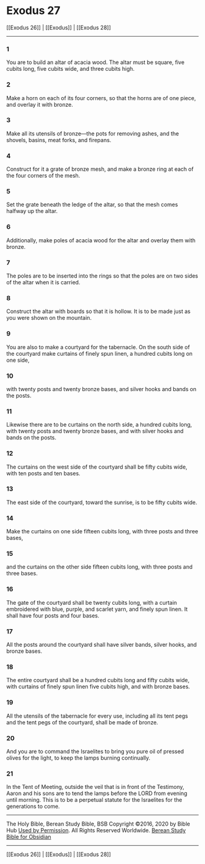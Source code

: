 # Exodus 27

[[Exodus 26]] | [[Exodus]] | [[Exodus 28]]

---

### 1
You are to build an altar of acacia wood. The altar must be square, five cubits long, five cubits wide, and three cubits high.

### 2
Make a horn on each of its four corners, so that the horns are of one piece, and overlay it with bronze.

### 3
Make all its utensils of bronze—the pots for removing ashes, and the shovels, basins, meat forks, and firepans.

### 4
Construct for it a grate of bronze mesh, and make a bronze ring at each of the four corners of the mesh.

### 5
Set the grate beneath the ledge of the altar, so that the mesh comes halfway up the altar.

### 6
Additionally, make poles of acacia wood for the altar and overlay them with bronze.

### 7
The poles are to be inserted into the rings so that the poles are on two sides of the altar when it is carried.

### 8
Construct the altar with boards so that it is hollow. It is to be made just as you were shown on the mountain.

### 9
You are also to make a courtyard for the tabernacle. On the south side of the courtyard make curtains of finely spun linen, a hundred cubits long on one side,

### 10
with twenty posts and twenty bronze bases, and silver hooks and bands on the posts.

### 11
Likewise there are to be curtains on the north side, a hundred cubits long, with twenty posts and twenty bronze bases, and with silver hooks and bands on the posts.

### 12
The curtains on the west side of the courtyard shall be fifty cubits wide, with ten posts and ten bases.

### 13
The east side of the courtyard, toward the sunrise, is to be fifty cubits wide.

### 14
Make the curtains on one side fifteen cubits long, with three posts and three bases,

### 15
and the curtains on the other side fifteen cubits long, with three posts and three bases.

### 16
The gate of the courtyard shall be twenty cubits long, with a curtain embroidered with blue, purple, and scarlet yarn, and finely spun linen. It shall have four posts and four bases.

### 17
All the posts around the courtyard shall have silver bands, silver hooks, and bronze bases.

### 18
The entire courtyard shall be a hundred cubits long and fifty cubits wide, with curtains of finely spun linen five cubits high, and with bronze bases.

### 19
All the utensils of the tabernacle for every use, including all its tent pegs and the tent pegs of the courtyard, shall be made of bronze.

### 20
And you are to command the Israelites to bring you pure oil of pressed olives for the light, to keep the lamps burning continually.

### 21
In the Tent of Meeting, outside the veil that is in front of the Testimony, Aaron and his sons are to tend the lamps before the LORD from evening until morning. This is to be a perpetual statute for the Israelites for the generations to come.

---

The Holy Bible, Berean Study Bible, BSB
Copyright ©2016, 2020 by Bible Hub
[Used by Permission](https://berean.bible/terms.htm). All Rights Reserved Worldwide.
[Berean Study Bible for Obsidian](https://github.com/gapmiss/berean-study-bible-for-obsidian)

---

[[Exodus 26]] | [[Exodus]] | [[Exodus 28]]


